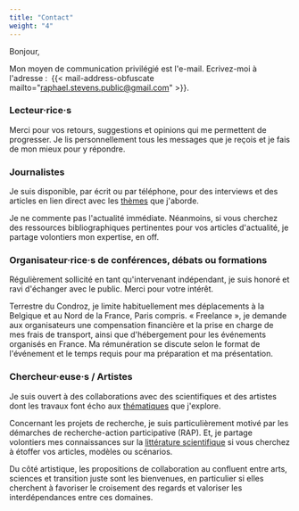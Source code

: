 ```yaml
---
title: "Contact"
weight: "4"
---
```

Bonjour, 

Mon moyen de communication privilégié est l'e-mail. Ecrivez-moi à l'adresse&nbsp;:&ensp;{{< mail-address-obfuscate mailto="raphael.stevens.public@gmail.com" >}}. 

### Lecteur·rice·s

Merci pour vos retours, suggestions et opinions qui me permettent de progresser. Je lis personnellement tous les messages que je reçois et je fais de mon mieux pour y répondre.  

### Journalistes

Je suis disponible, par écrit ou par téléphone, pour des interviews et des articles en lien direct avec les [thèmes](/recherche) que j'aborde.  

Je ne commente pas l'actualité immédiate. Néanmoins, si vous cherchez des ressources bibliographiques pertinentes pour vos articles d'actualité, je partage volontiers mon expertise, en off.

### Organisateur·rice·s de conférences, débats ou formations

Régulièrement sollicité en tant qu'intervenant indépendant, je suis honoré et ravi d'échanger avec le public. Merci pour votre intérêt. 

Terrestre du Condroz, je limite habituellement mes déplacements à la Belgique et au Nord de la France, Paris compris. «&nbsp;Freelance&nbsp;», je demande aux organisateurs une compensation financière et la prise en charge de mes frais de transport, ainsi que d'hébergement pour les événements organisés en France. Ma rémunération se discute selon le format de l'événement et le temps requis pour ma préparation et ma présentation. 

### Chercheur·euse·s / Artistes 

Je suis ouvert à des collaborations avec des scientifiques et des artistes dont les travaux font écho aux [thématiques](/recherche) que j'explore.

Concernant les projets de recherche, je suis particulièrement motivé par les démarches de recherche-action participative (RAP). Et, je partage volontiers mes connaissances sur la [littérature scientifique](https://collapsology.info/en/science/) si vous cherchez à étoffer vos articles, modèles ou scénarios. 

Du côté artistique, les propositions de collaboration au confluent entre arts, sciences et transition juste sont les bienvenues, en particulier si elles cherchent à favoriser le croisement des regards et valoriser les interdépendances entre ces domaines.
